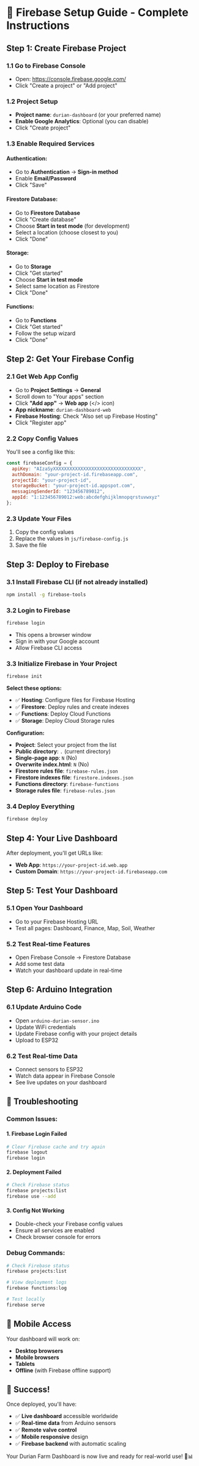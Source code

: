 # 🚀 Firebase Setup Guide - Complete Instructions

## Step 1: Create Firebase Project

### 1.1 Go to Firebase Console
- Open: https://console.firebase.google.com/
- Click "Create a project" or "Add project"

### 1.2 Project Setup
- **Project name**: `durian-dashboard` (or your preferred name)
- **Enable Google Analytics**: Optional (you can disable)
- Click "Create project"

### 1.3 Enable Required Services

#### Authentication:
- Go to **Authentication** → **Sign-in method**
- Enable **Email/Password**
- Click "Save"

#### Firestore Database:
- Go to **Firestore Database**
- Click "Create database"
- Choose **Start in test mode** (for development)
- Select a location (choose closest to you)
- Click "Done"

#### Storage:
- Go to **Storage**
- Click "Get started"
- Choose **Start in test mode**
- Select same location as Firestore
- Click "Done"

#### Functions:
- Go to **Functions**
- Click "Get started"
- Follow the setup wizard
- Click "Done"

## Step 2: Get Your Firebase Config

### 2.1 Get Web App Config
- Go to **Project Settings** → **General**
- Scroll down to "Your apps" section
- Click **"Add app"** → **Web app** (</> icon)
- **App nickname**: `durian-dashboard-web`
- **Firebase Hosting**: Check "Also set up Firebase Hosting"
- Click "Register app"

### 2.2 Copy Config Values
You'll see a config like this:
```javascript
const firebaseConfig = {
  apiKey: "AIzaSyXXXXXXXXXXXXXXXXXXXXXXXXXXXXXXXX",
  authDomain: "your-project-id.firebaseapp.com",
  projectId: "your-project-id",
  storageBucket: "your-project-id.appspot.com",
  messagingSenderId: "123456789012",
  appId: "1:123456789012:web:abcdefghijklmnopqrstuvwxyz"
};
```

### 2.3 Update Your Files
1. Copy the config values
2. Replace the values in `js/firebase-config.js`
3. Save the file

## Step 3: Deploy to Firebase

### 3.1 Install Firebase CLI (if not already installed)
```bash
npm install -g firebase-tools
```

### 3.2 Login to Firebase
```bash
firebase login
```
- This opens a browser window
- Sign in with your Google account
- Allow Firebase CLI access

### 3.3 Initialize Firebase in Your Project
```bash
firebase init
```

**Select these options:**
- ✅ **Hosting**: Configure files for Firebase Hosting
- ✅ **Firestore**: Deploy rules and create indexes  
- ✅ **Functions**: Deploy Cloud Functions
- ✅ **Storage**: Deploy Cloud Storage rules

**Configuration:**
- **Project**: Select your project from the list
- **Public directory**: `.` (current directory)
- **Single-page app**: `N` (No)
- **Overwrite index.html**: `N` (No)
- **Firestore rules file**: `firebase-rules.json`
- **Firestore indexes file**: `firestore.indexes.json`
- **Functions directory**: `firebase-functions`
- **Storage rules file**: `firebase-rules.json`

### 3.4 Deploy Everything
```bash
firebase deploy
```

## Step 4: Your Live Dashboard

After deployment, you'll get URLs like:
- **Web App**: `https://your-project-id.web.app`
- **Custom Domain**: `https://your-project-id.firebaseapp.com`

## Step 5: Test Your Dashboard

### 5.1 Open Your Dashboard
- Go to your Firebase Hosting URL
- Test all pages: Dashboard, Finance, Map, Soil, Weather

### 5.2 Test Real-time Features
- Open Firebase Console → Firestore Database
- Add some test data
- Watch your dashboard update in real-time

## Step 6: Arduino Integration

### 6.1 Update Arduino Code
- Open `arduino-durian-sensor.ino`
- Update WiFi credentials
- Update Firebase config with your project details
- Upload to ESP32

### 6.2 Test Real-time Data
- Connect sensors to ESP32
- Watch data appear in Firebase Console
- See live updates on your dashboard

## 🔧 Troubleshooting

### Common Issues:

#### 1. **Firebase Login Failed**
```bash
# Clear Firebase cache and try again
firebase logout
firebase login
```

#### 2. **Deployment Failed**
```bash
# Check Firebase status
firebase projects:list
firebase use --add
```

#### 3. **Config Not Working**
- Double-check your Firebase config values
- Ensure all services are enabled
- Check browser console for errors

### Debug Commands:
```bash
# Check Firebase status
firebase projects:list

# View deployment logs  
firebase functions:log

# Test locally
firebase serve
```

## 📱 Mobile Access

Your dashboard will work on:
- **Desktop browsers**
- **Mobile browsers** 
- **Tablets**
- **Offline** (with Firebase offline support)

## 🎉 Success!

Once deployed, you'll have:
- ✅ **Live dashboard** accessible worldwide
- ✅ **Real-time data** from Arduino sensors
- ✅ **Remote valve control**
- ✅ **Mobile responsive** design
- ✅ **Firebase backend** with automatic scaling

Your Durian Farm Dashboard is now live and ready for real-world use! 🌱📊
